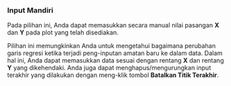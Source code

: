 
### Input Mandiri

Pada pilihan ini, Anda dapat memasukkan secara manual nilai pasangan **X** dan **Y** pada plot yang telah disediakan.

Pilihan ini memungkinkan Anda untuk mengetahui bagaimana perubahan garis regresi ketika terjadi peng-inputan amatan baru ke dalam data. Dalam hal ini, Anda dapat memasukkan data sesuai dengan rentang **X** dan rentang **Y** yang dikehendaki. Anda juga dapat menghapus/mengurungkan input terakhir yang dilakukan dengan meng-klik tombol **Batalkan Titik Terakhir**. 